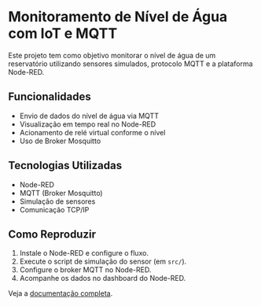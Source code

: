 # Monitoramento de Nível de Água com IoT e MQTT

Este projeto tem como objetivo monitorar o nível de água de um reservatório utilizando sensores simulados, protocolo MQTT e a plataforma Node-RED.

## Funcionalidades
- Envio de dados do nível de água via MQTT
- Visualização em tempo real no Node-RED
- Acionamento de relé virtual conforme o nível
- Uso de Broker Mosquitto

## Tecnologias Utilizadas
- Node-RED
- MQTT (Broker Mosquitto)
- Simulação de sensores
- Comunicação TCP/IP

## Como Reproduzir
1. Instale o Node-RED e configure o fluxo.
2. Execute o script de simulação do sensor (em `src/`).
3. Configure o broker MQTT no Node-RED.
4. Acompanhe os dados no dashboard do Node-RED.

Veja a [documentação completa](doc/README.md).
